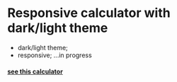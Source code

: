 # Responsive calculator with dark/light theme 

- dark/light theme; 
- responsive;
...in progress 

#### [see this calculator](https://oljs.github.io/calculator/)

